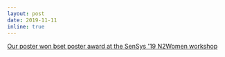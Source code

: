 ```yaml
---
layout: post
date: 2019-11-11
inline: true
---
```


[Our poster won bset poster award at the SenSys '19 N2Women workshop](https://sensys.acm.org/2019/n2women/)
